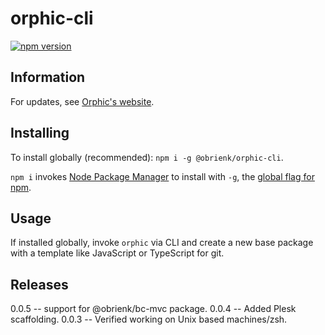 # orphic-cli
[![npm version](https://badge.fury.io/js/%40obrienk%2Forphic-cli.svg)](https://badge.fury.io/js/%40obrienk%2Forphic-cli)
## Information

For updates, see [Orphic's website](https://orphic.enterprises).

## Installing

To install globally (recommended): `npm i -g @obrienk/orphic-cli`.

`npm i` invokes [Node Package Manager](https://docs.npmjs.com/) to install with `-g`, the [global flag for npm](https://docs.npmjs.com/cli-commands/install.html).


## Usage

If installed globally, invoke `orphic` via CLI and create a new base package with a template like JavaScript or TypeScript for git.

## Releases

0.0.5 -- support for @obrienk/bc-mvc package.
0.0.4 -- Added Plesk scaffolding.
0.0.3 -- Verified working on Unix based machines/zsh. 
